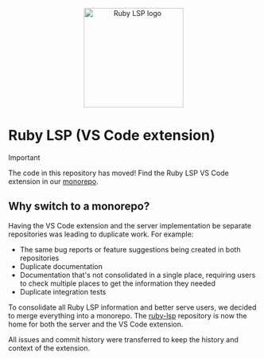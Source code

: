 <p align="center">
  <img alt="Ruby LSP logo" width="200" src="icon.png" />
</p>

# Ruby LSP (VS Code extension)

> [!IMPORTANT]
> The code in this repository has moved! Find the Ruby LSP VS Code extension in our
> [monorepo](https://github.com/Shopify/ruby-lsp/tree/main/vscode).

## Why switch to a monorepo?

Having the VS Code extension and the server implementation be separate repositories was leading to duplicate work. For
example:

- The same bug reports or feature suggestions being created in both repositories
- Duplicate documentation
- Documentation that's not consolidated in a single place, requiring users to check multiple places to get the
  information they needed
- Duplicate integration tests

To consolidate all Ruby LSP information and better serve users, we decided to merge everything into a monorepo. The
[ruby-lsp](https://github.com/Shopify/ruby-lsp) repository is now the home for both the server and the VS Code
extension.

All issues and commit history were transferred to keep the history and context of the extension.
